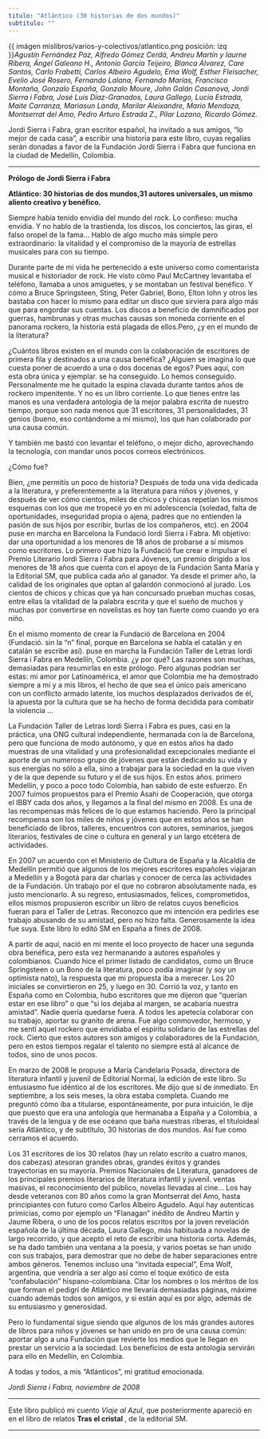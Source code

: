 ```yaml
---
titulo: "Atlántico (30 historias de dos mundos)"
subtitulo: ""
---
```

{{ imágen mislibros/varios-y-colectivos/atlantico.png posición: izq
}}_Agustín Fernández Paz, Alfredo Gómez Cerdá, Andreu Martín y Iaurne Ribera,
Ángel Galeano H., Antonio García Teijeiro, Blanca Álvarez, Care Santos, Carlo
Frabetti, Carlos Albeiro Agudelo, Ema Wolf, Esther Fleisacher, Evelio José
Rosero, Fernando Lalana, Fernando Marías, Francisco Montaña, Gonzalo España,
Gonzalo Moure, John Galán Casanova, Jordi Sierra i Fabra, José Luis
Díaz-Granados, Laura Gallego, Lucía Estrada, Maite Carranza, Mariasun Landa,
Marilar Aleixandre, Mario Mendoza, Montserrat del Amo, Pedro Arturo Estrada
Z., Pilar Lozano, Ricardo Gómez._

Jordi Sierra i Fabra, gran escritor español, ha invitado a sus amigos, “lo
mejor de cada casa”, a escribir una historia para este libro, cuyas regalías
serán donadas a favor de la Fundación Jordi Sierra i Fabra que funciona en la
ciudad de Medellín, Colombia.

* * *

**Prólogo de Jordi Sierra i Fabra**

**Atlántico: 30 historias de dos mundos,31 autores universales, un mismo
aliento creativo y benéfico.**

Siempre había tenido envidia del mundo del rock. Lo confieso: mucha envidia.
Y no hablo de la trastienda, los discos, los conciertos, las giras, el falso
oropel de la fama… Hablo de algo mucho más simple pero extraordinario: la
vitalidad y el compromiso de la mayoría de estrellas musicales para con su
tiempo.

Durante parte de mi vida he pertenecido a este universo como comentarista
musical e historiador de rock. He visto cómo Paul McCartney levantaba el
teléfono, llamaba a unos amiguetes, y se montaban un festival benéfico. Y
cómo a Bruce Springsteen, Sting, Peter Gabriel, Bono, Elton Iohn y otros les
bastaba con hacer lo mismo para editar un disco que sirviera para algo más
que para engordar sus cuentas. Los discos a beneficio de damnificados por
guerras, hambrunas y otras muchas causas son moneda corriente en el panorama
rockero, la historia está plagada de ellos.Pero, ¿y en el mundo de la
literatura?

¿Cuántos libros existen en el mundo con la colaboración de escritores de
primera fila y destinados a una causa benéfica? ¿Alguien se imagina lo que
cuesta poner de acuerdo a una o dos docenas de egos? Pues aquí, con esta obra
única y ejemplar. se ha conseguido. Lo hemos conseguido. Personalmente me he
quitado la espina clavada durante tantos años de rockero impenitente. Y no es
un libro corriente. Lo que tienes entre las manos es una verdadera antología
de la mejor palabra escrita de nuestro tiempo, porque son nada menos que 31
escritores, 31 personalidades, 31 genios (bueno, eso contándome a mí mismo),
los que han colaborado por una causa común.

Y también me bastó con levantar el teléfono, o mejor dicho, aprovechando la
tecnología, con mandar unos pocos correos electrónicos.

¿Cómo fue?

Bien, ¿me permitís un poco de historia? Después de toda una vida dedicada a
la literatura, y preferentemente a la literatura para niños y jóvenes, y
después de ver cómo cientos, miles de chicos y chicas repetían los mismos
esquemas con los que me tropecé yo en mi adolescencia (soledad, falta de
oportunidades, inseguridad propia o ajena, padres que no entienden la pasión
de sus hijos por escribir, burlas de los compañeros, etc). en 2004 puse en
marcha en Barcelona la Fundació Iordi Sierra i Fabra. Mi objetivo: dar una
oportunidad a los menores de 18 años de probarse a sí mismos como escritores.
Lo primero que hizo la Fundació fue crear e impulsar el Premio Literario
Iordi Sierra i Fabra para Jóvenes, un premio dirigido a los menores de 18
años que cuenta con el apoyo de la Fundación Santa María y la Editorial SM,
que publica cada año al ganador. Ya desde el primer año, la calidad de los
originales que optan al galardón conmocionó al jurado. Los cientos de chicos
y chicas que ya han concursado prueban muchas cosas, entre ellas la vitalidad
de la palabra escrita y que el sueño de muchos y muchas por convertirse en
novelistas es hoy tan fuerte como cuando yo era niño.

En el mismo momento de crear la Fundació de Barcelona en 2004 (Fundació. sin
la “n” final, porque en Barcelona se habla el catalán y en catalán se escribe
así). puse en marcha la Fundación Taller de Letras Iordi Sierra i Fabra en
Medellín, Colombia. ¿y por qué? Las razones son muchas, demasiadas para
resumirlas en este prólogo. Pero algunas podrían ser estas: mi amor por
Latinoamérica, el amor que Colombia me ha demostrado siempre a mí y a mis
libros, el hecho de que sea el único país americano con un conflicto armado
latente, los muchos desplazados derivados de él, la apuesta por la cultura
que se ha hecho de forma decidida para combatir la violencia …

La Fundación Taller de Letras Iordi Sierra i Fabra es pues, casi en la
práctica, una ONG cultural independiente, hermanada con la de Barcelona, pero
que funciona de modo autónomo, y que en estos años ha dado muestras de una
vitalidad y una profesionalidad excepcionales mediante el aporte de un
numeroso grupo de jóvenes que están dedicando su vida y sus energías no sólo
a ella, sino a trabajar para la sociedad en la que viven y de la que depende
su futuro y el de sus hijos. En estos años. primero Medellín, y poco a poco
todo Colombia, han sabido de este esfuerzo. En 2007 fuimos propuestos para el
Premio Asahi de Cooperación, que otorga el IBBY cada dos años, y llegamos a
la final del mismo en 2008. Es una de las recompensas más felices de lo que
estamos haciendo. Pero la principal recompensa son los miles de niños y
jóvenes que en estos años se han beneficiado de libros, talleres, encuentros
con autores, seminarios, juegos literarios, festivales de cine o cultura en
general y un largo etcétera de actividades.

En 2007 un acuerdo con el Ministerio de Cultura de España y la Alcaldía de
Medellín permitió que algunos de los mejores escritores españoles viajaran a
Medellín y a Bogotá para dar charlas y conocer de cerca las actividades de la
Fundación. Un trabajo por el que no cobraron absolutamente nada, es justo
mencionarlo. A su regreso, entusiasmados, felices, comprometidos, ellos
mismos propusieron escribir un libro de relatos cuyos beneficios fueran para
el Taller de Letras. Reconozco que mi intención era pedirles ese trabajo
abusando de su amistad, pero no hizo falta. Generosamente la idea fue suya.
Este libro lo editó SM en España a fines de 2008.

A partir de aquí, nació en mi mente el loco proyecto de hacer una segunda
obra benéfica, pero esta vez hermanando a autores españoles y colombianos.
Cuando hice el primer listado de candidatos, como un Bruce Springsteen o un
Bono de la literatura, poco podía imaginar (y soy un optimista nato), la
respuesta que mi propuesta iba a merecer. Los 20 iniciales se convirtieron en
25, y luego en 30. Corrió la voz, y tanto en España como en Colombia, hubo
escritores que me dijeron que “querían estar en ese libro” o que “si los
dejaba al margen, se acabaría nuestra amistad”. Nadie quería quedarse fuera.
A todos les apetecía colaborar con su trabajo, aportar su granito de arena.
Fue algo conmovedor, hermoso, y me sentí aquel rockero que envidiaba el
espíritu solidario de las estrellas del rock. Cierto que estos autores son
amigos y colaboradores de la Fundación, pero en estos tiempos regalar el
talento no siempre está al alcance de todos, sino de unos pocos.

En marzo de 2008 le propuse a María Candelaria Posada, directora de
literatura infantil y juvenil de Editorial Normal, la edición de este libro.
Su entusiasmo fue idéntico al de los escritores. Me dijo que sí de inmediato.
En septiembre, a los seis meses, la obra estaba completa. Cuando me preguntó
cómo iba a titularse, espontáneamente, por pura intuición, le dije que puesto
que era una antología que hermanaba a España y a Colombia, a través de la
lengua y de ese océano que baña nuestras riberas, el títuloideal sería
Atlántico, y de subtítulo, 30 historias de dos mundos. Así fue como cerramos
el acuerdo.

Los 31 escritores de los 30 relatos (hay un relato escrito a cuatro manos,
dos cabezas) atesoran grandes obras, grandes éxitos y grandes trayectorias en
su mayoría. Premios Nacionales de Literatura, ganadores de los principales
premios literarios de literatura infantil y juvenil. ventas masivas, el
reconocimiento del público, novelas llevadas al cine… Los hay desde veteranos
con 80 años como la gran Montserrat del Amo, hasta principiantes con futuro
como Carlos Albeiro Agudelo. Aquí hay autenticas primicias, como por ejemplo
un “Flanagan” inédito de Andreu Martín y Jaume Ribera, o uno de los pocos
relatos escritos por la joven revelación española de la última década, Laura
Gallego, más habituada a novelas de largo recorrido, y que aceptó el reto de
escribir una historia corta. Además, se ha dado también una ventana a la
poesía, y varios poetas se han unido con sus trabajos, para demostrar que no
debe de haber separaciones entre ambos géneros. Tenemos incluso una “invitada
especial”, Ema Wolf, argentina, que vendría a ser algo así como el toque
exótico de esta “confabulación” hispano-colombiana. Citar los nombres o los
méritos de los que forman el pedigrí de Atlántico me llevaría demasiadas
páginas, máxime cuando además todos son amigos, y si están aquí es por algo,
además de su entusiasmo y generosidad.

Pero lo fundamental sigue siendo que algunos de los más grandes autores de
libros para niños y jóvenes se han unido en pro de una causa común: aportar
algo a una Fundación que revierte los medios que le llegan en prestar un
servicio a la sociedad. Los beneficios de esta antología servirán para ello
en Medellín, en Colombia.

A todas y todos, a mis “Atlánticos”, mi gratitud emocionada.

_Jordi Sierra i Fabra, noviembre de 2008_

* * *

Este libro publicó mi cuento _Viaje al Azul_, que posteriormente apareció en
en el libro de relatos **Tras el cristal** , de la editorial SM.

* * *
